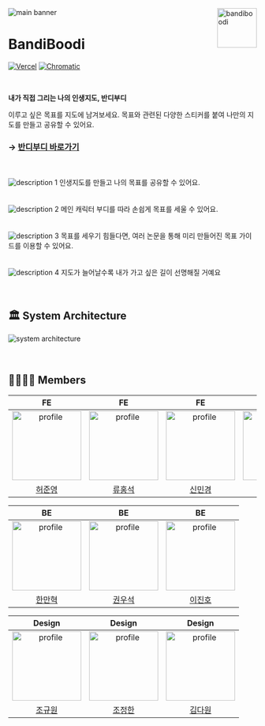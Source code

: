 <img src="https://github.com/depromeet/amazing3-fe/assets/112946860/c0a61fb6-372b-4100-a647-843dd0dd07d8" alt="main banner" />

<img src="https://github.com/depromeet/amazing3-fe/assets/112946860/66b911fa-38a9-438c-89d4-034e44dc0b23" alt="bandiboodi" align="right" height="80" />

# BandiBoodi

[![Vercel](https://therealsujitk-vercel-badge.vercel.app/?app=amazing3-fe&style=flat)](https://github.com/depromeet/amazing3-fe/actions) [![Chromatic](https://github.com/depromeet/amazing3-fe/actions/workflows/chromatic.yml/badge.svg)](https://github.com/depromeet/amazing3-fe/actions/workflows/chromatic.yml)

<br />

**내가 직접 그리는 나의 인생지도, 반디부디**

이루고 싶은 목표를 지도에 남겨보세요. 목표와 관련된 다양한 스티커를 붙여 나만의 지도를 만들고 공유할 수 있어요.

### → [반디부디 바로가기](https://www.bandiboodi.com/)

<br />
<br />

<img src="https://github.com/depromeet/amazing3-fe/assets/112946860/62bf8f1c-7213-46a1-8af6-2370c2999e1a" alt="description 1" />
인생지도를 만들고 나의 목표를 공유할 수 있어요.

<br />
<br />
<br />

<img src="https://github.com/depromeet/amazing3-fe/assets/112946860/7481bf1c-000e-4396-9ffd-ce21f84d2cef" alt="description 2" />
메인 캐릭터 부디를 따라 손쉽게 목표를 세울 수 있어요.

<br />
<br />
<br />

<img src="https://github.com/depromeet/amazing3-fe/assets/112946860/5b257e30-4fe1-4f81-bb04-9fbd63a30994" alt="description 3" />
목표를 세우기 힘들다면, 여러 논문을 통해 미리 만들어진 목표 가이드를 이용할 수 있어요.

<br />
<br />
<br />

<img src="https://github.com/depromeet/amazing3-fe/assets/112946860/301f1277-5c23-4e89-bd25-44cf5703398b" alt="description 4" />
지도가 늘어날수록 내가 가고 싶은 길이 선명해질 거예요

<br />
<br />
<br />

## 🏛️ System Architecture

<img src="https://github.com/depromeet/amazing3-fe/assets/112946860/0361ee81-e60d-400e-8a47-3f32722eb2a6" alt="system architecture" />

<br />
<br />
<br />

## 👨‍👩‍👧‍👦 Members

| FE | FE | FE |  FE |
| :---: | :---: | :---: |  :---: |
| <a href="https://github.com/hjy0951"><img src="https://avatars.githubusercontent.com/u/45158550?v=4" alt="profile" width="140" height="140"></a> | <a href="https://github.com/deepbig"><img src="https://avatars.githubusercontent.com/u/34956359?v=4" alt="profile" width="140" height="140"></a> | <a href="https://github.com/minkyung00"><img src="https://avatars.githubusercontent.com/u/80238096?v=4" alt="profile" width="140" height="140"></a> | <a href="https://github.com/Doeunnkimm"><img src="https://avatars.githubusercontent.com/u/112946860?v=4" alt="profile" width="140" height="140"></a> | 
| [허준영](https://github.com/hjy0951) | [류홍석](https://github.com/deepbig) | [신민경](https://github.com/minkyung00) |  [김도은](https://github.com/Doeunnkimm) |

| BE | BE | BE |
| :---: | :---: | :---: |
| <a href="https://github.com/ManHyuk"><img src="https://avatars.githubusercontent.com/u/11765448?v=4" alt="profile" width="140" height="140"></a> | <a href="https://github.com/egg528"><img src="https://avatars.githubusercontent.com/u/62459196?v=4" alt="profile" width="140" height="140"></a> | <a href="https://github.com/binary-ho"><img src="https://avatars.githubusercontent.com/u/71186266?v=4" alt="profile" width="140" height="140"></a> |
| [한만혁](https://github.com/ManHyuk) | [권우석](https://github.com/egg528) | [이진호](https://github.com/binary-ho) |

| Design | Design| Design |
| :---: | :---: | :---: |
| <a href="https://www.behance.net/ku_oni"><img src="https://mir-s3-cdn-cf.behance.net/user/230/757a7f616212273.648282d296b12.jpg" alt="profile" width="140" height="140"></a> | <a href="https://www.behance.net/823dear"><img src="https://a5.behance.net/df20f7e465686bded558cd59cbf030a98a4e1bf2/img/profile/avatars/zoom-230.png?cb=264615658" alt="profile" width="140" height="140"></a> | <a href="https://www.behance.net/dawon0914c21d"><img src="https://mir-s3-cdn-cf.behance.net/user/230/06a70e399397047.647ecdd47d46e.jpg" alt="profile" width="140" height="140"></a> | 
| [조규원](https://www.behance.net/ku_oni) | [조정한](https://www.behance.net/823dear) | [김다원](https://www.behance.net/dawon0914c21d) |
